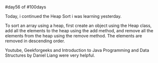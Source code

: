 #day56 of #100days

Today, i continued the Heap Sort i was learning yesterday.

To sort an array using a heap, first create an object using the Heap class, add all the elements to the heap using the add method, and remove all the elements from the heap using the remove method. The elements are removed in descending order.

Youtube, Geekforgeeks and  Introduction to Java Programming and Data Structures by Daniel Liang were very helpful.
